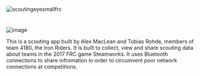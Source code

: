![scoutingeyesmallfrc](https://cloud.githubusercontent.com/assets/8658063/24182582/11ed77d0-0e80-11e7-8ec2-6f5a9ec4e431.png)
#
![image](https://cloud.githubusercontent.com/assets/8658063/24121834/ef2a08f8-0d76-11e7-8da2-302a54562455.png)

This is a scouting app built by Alex MacLean and Tobias Rohde, members of team 4180, the Iron Riders. It is built to collect, view and share scouting data about teams in the 2017 FRC game Steamworks. It uses Bluetooth connections to share infromation in order to circumvent poor network connections at competitions.


